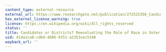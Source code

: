 ```yaml
---
content_type: external-resource
external_url: https://www.researchgate.net/publication/272525356_Candidates_or_Districts_Reevaluating_the_Role_of_Race_in_Voter_Turnout
has_external_license_warning: true
license: https://en.wikipedia.org/wiki/All_rights_reserved
status: ''
title: Candidates or Districts? Reevaluating the Role of Race in Voter Turnout
uid: 414a1ca0-cd6d-4606-9351-a2353cec5340
wayback_url: ''
---
```

